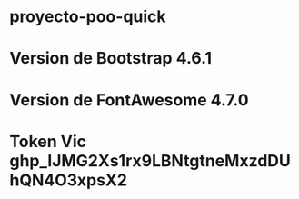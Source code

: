 # proyecto-poo-quick
# Version de Bootstrap 4.6.1
# Version de FontAwesome 4.7.0
 
# Token Vic 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